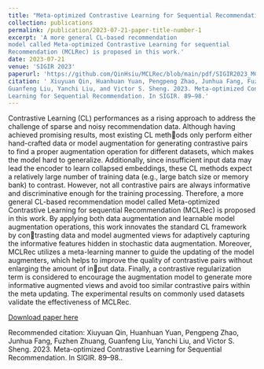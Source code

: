```yaml
---
title: "Meta-optimized Contrastive Learning for Sequential Recommendation"
collection: publications
permalink: /publication/2023-07-21-paper-title-number-1
excerpt: 'A more general CL-based recommendation
model called Meta-optimized Contrastive Learning for sequential
Recommendation (MCLRec) is proposed in this work.'
date: 2023-07-21
venue: 'SIGIR 2023'
paperurl: 'https://github.com/QinHsiu/MCLRec/blob/main/pdf/SIGIR2023_MCLRec.pdf'
citation: ' Xiuyuan Qin, Huanhuan Yuan, Pengpeng Zhao, Junhua Fang, Fuzhen Zhuang,
Guanfeng Liu, Yanchi Liu, and Victor S. Sheng. 2023. Meta-optimized Contrastive
Learning for Sequential Recommendation. In SIGIR. 89–98.'
---
```

Contrastive Learning (CL) performances as a rising approach to
address the challenge of sparse and noisy recommendation data.
Although having achieved promising results, most existing CL methods only perform either hand-crafted data or model augmentation
for generating contrastive pairs to find a proper augmentation
operation for different datasets, which makes the model hard to
generalize. Additionally, since insufficient input data may lead the
encoder to learn collapsed embeddings, these CL methods expect
a relatively large number of training data (e.g., large batch size
or memory bank) to contrast. However, not all contrastive pairs
are always informative and discriminative enough for the training
processing. Therefore, a more general CL-based recommendation
model called Meta-optimized Contrastive Learning for sequential
Recommendation (MCLRec) is proposed in this work. By applying both data augmentation and learnable model augmentation
operations, this work innovates the standard CL framework by contrasting data and model augmented views for adaptively capturing
the informative features hidden in stochastic data augmentation.
Moreover, MCLRec utilizes a meta-learning manner to guide the
updating of the model augmenters, which helps to improve the
quality of contrastive pairs without enlarging the amount of input data. Finally, a contrastive regularization term is considered to
encourage the augmentation model to generate more informative
augmented views and avoid too similar contrastive pairs within the meta updating. The experimental results on commonly used
datasets validate the effectiveness of MCLRec.

[Download paper here](https://arxiv.org/pdf/2304.07763v1.pdf)

Recommended citation: Xiuyuan Qin, Huanhuan Yuan, Pengpeng Zhao, Junhua Fang, Fuzhen Zhuang,
Guanfeng Liu, Yanchi Liu, and Victor S. Sheng. 2023. Meta-optimized Contrastive
Learning for Sequential Recommendation. In SIGIR. 89–98..
